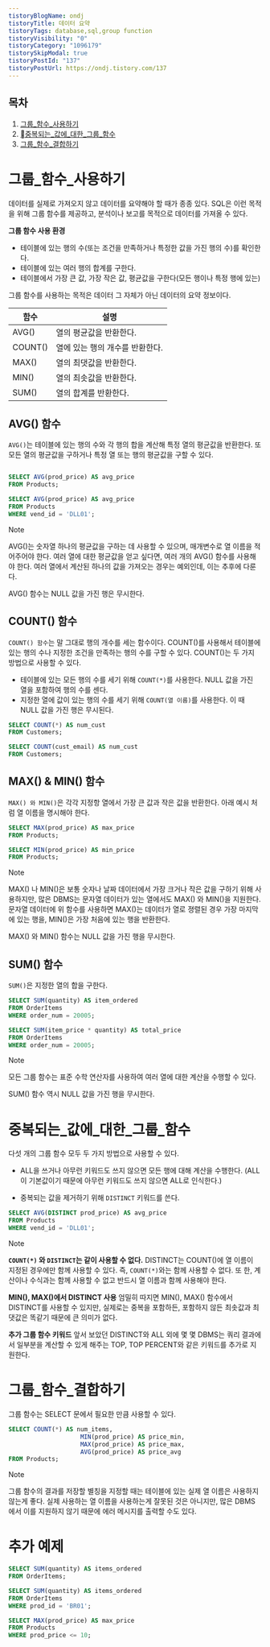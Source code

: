 ```yaml
---
tistoryBlogName: ondj
tistoryTitle: 데이터 요약
tistoryTags: database,sql,group function
tistoryVisibility: "0"
tistoryCategory: "1096179"
tistorySkipModal: true
tistoryPostId: "137"
tistoryPostUrl: https://ondj.tistory.com/137
---
```

## 목차

1. [그룹_함수_사용하기](#그룹_함수_사용하기)
2. [중복되는_값에_대한_그룹_함수](#중복되는_값에_대한_그룹_함수)
3. [그룹_함수_결합하기](#그룹_함수_결합하기)



# 그룹_함수_사용하기

데이터를 실제로 가져오지 않고 데이터를 요약해야 할 때가 종종 있다. SQL은 이런 목적을 위해 그룹 함수를 제공하고, 분석이나 보고를 목적으로 데이터를 가져올 수 있다.

**그룹 함수 사용 환경**
- 테이블에 있는 행의 수(또는 조건을 만족하거나 특정한 값을 가진 행의 수)를 확인한다.
- 테이블에 있는 여러 행의 합계를 구한다.
- 테이블에서 가장 큰 값, 가장 작은 값, 평균값을 구한다(모든 행이나 특정 행에 있는)

그룹 함수를 사용하는 목적은 데이터 그 자체가 아닌 데이터의 요약 정보이다.

| 함수    | 설명                            |
| ------- | ------------------------------- |
| AVG()   | 열의 평균값을 반환한다.         |
| COUNT() | 열에 있는 행의 개수를 반환한다. |
| MAX()   | 열의 최댓값을 반환한다.         |
| MIN()   | 열의 최솟값을 반환한다.         |
| SUM()   | 열의 합계를 반환한다.           |

## AVG() 함수

`AVG()`는 테이블에 있는 행의 수와 각 행의 합을 계산해 특정 열의 평균값을 반환한다.
또 모든 열의 평균값을 구하거나 특정 열 또는 행의 평균값을 구할 수 있다.

``` SQL

SELECT AVG(prod_price) AS avg_price
FROM Products;

SELECT AVG(prod_price) AS avg_price
FROM Products
WHERE vend_id = 'DLL01';

```

> [!NOTE]
> AVG()는 숫자열 하나의 평균값을 구하는 데 사용할 수 있으며, 매개변수로 열 이름을 적어주어야 한다.
> 여러 열에 대한 평균값을 얻고 싶다면, 여러 개의 AVG() 함수를 사용해야 한다. 여러 열에서 계산된 하나의 값을 가져오는 경우는 예외인데, 이는 추후에 다룬다.
> 
> AVG() 함수는 NULL 값을 가진 행은 무시한다.

## COUNT() 함수

`COUNT() 함수`는 말 그대로 행의 개수를 세는 함수이다. COUNT()를 사용해서 테이블에 있는 행의 수나 지정한 조건을 만족하는 행의 수를 구할 수 있다.
COUNT()는 두 가지 방법으로 사용할 수 있다.

- 테이블에 있는 모든 행의 수를 세기 위해 `COUNT(*)`를 사용한다. NULL 값을 가진 열을 포함하여 행의 수를 센다.
- 지정한 열에 값이 있는 행의 수를 세기 위해 `COUNT(열 이름)`를 사용한다. 이 때 NULL 값을 가진 행은 무시된다.

``` SQL
SELECT COUNT(*) AS num_cust
FROM Customers;

SELECT COUNT(cust_email) AS num_cust
FROM Customers;
```


## MAX() & MIN() 함수

`MAX() 와 MIN()`은 각각 지정항 열에서 가장 큰 값과 작은 값을 반환한다. 아래 예시 처럼 열 이름을 명시해야 한다.

``` SQL
SELECT MAX(prod_price) AS max_price
FROM Products;

SELECT MIN(prod_price) AS min_price
FROM Products;
```

> [!NOTE]
> MAX() 나 MIN()은 보통 숫자나 날짜 데이터에서 가장 크거나 작은 값을 구하기 위해 사용하지만, 많은 DBMS는 문자열 데이터가 있는 열에서도 MAX() 와 MIN()을 지원한다.
> 문자열 데이터에 위 함수를 사용하면 MAX()는 데이터가 열로 졍렬된 경우 가장 마지막에 있는 행을, MIN()은 가장 처음에 있는 행을 반환한다.
> 
> MAX() 와 MIN() 함수는 NULL 값을 가진 행을 무시한다.


## SUM() 함수

`SUM()`은 지정한 열의 합을 구한다.

``` SQL
SELECT SUM(quantity) AS item_ordered
FROM OrderItems
WHERE order_num = 20005;

SELECT SUM(item_price * quantity) AS total_price
FROM OrderItems
WHERE order_num = 20005;
```

> [!NOTE]
> 모든 그룹 함수는 표준 수학 연산자를 사용하여 여러 열에 대한 계산을 수행할 수 있다.
> 
>  SUM() 함수 역시 NULL 값을 가진 행을 무시한다.


# 중복되는_값에_대한_그룹_함수

다섯 개의 그룹 함수 모두 두 가지 방법으로 사용할 수 있다.

- ALL을 쓰거나 아무런 키워드도 쓰지 않으면 모든 행에 대해 계산을 수행한다.
  (ALL이 기본값이기 때문에 아무런 키워드도 쓰지 않으면 ALL로 인식한다.)
  
- 중복되는 값을 제거하기 위해 `DISTINCT` 키워드를 쓴다.

``` SQL
SELECT AVG(DISTINCT prod_price) AS avg_price
FROM Products
WHERE vend_id = 'DLL01';
```

> [!NOTE] 
> **`COUNT(*)` 와 `DISTINCT`는 같이 사용할 수 없다.**
> DISTINCT는 COUNT()에 열 이름이 지정된 경우에만 함께 사용할 수 있다. 즉, `COUNT(*)`와는 함께 사용할 수 없다.
> 또 한, 계산이나 수식과는 함께 사용할 수 없고 반드시 열 이름과 함께 사용해야 한다.
> 
> **MIN(), MAX()에서 DISTINCT 사용**
> 엄밀히 따지면 MIN(), MAX() 함수에서 DISTINCT를 사용할 수 있지만, 실제로는 중복을 포함하든, 포함하지 않든 최솟값과 최댓값은 똑같기 때문에 큰 의미가 없다.
> 
> **추가 그룹 함수 키워드**
> 앞서 보았던 DISTINCT와 ALL 외에 몇 몇 DBMS는 쿼리 결과에서 일부분을 계산할 수 있게 해주는 TOP, TOP PERCENT와 같은 키워드를 추가로 지원한다.


# 그룹_함수_결합하기

그룹 함수는 SELECT 문에서 필요한 만큼 사용할 수 있다.

```SQL
SELECT COUNT(*) AS num_items,
					MIN(prod_price) AS price_min,
                    MAX(prod_price) AS price_max,
                    AVG(prod_price) AS price_avg
FROM Products;
```

> [!NOTE]
> 그룹 함수의 결과를 저장할 별칭을 지정할 때는 테이블에 있는 실제 열 이름은 사용하지 않는게 좋다.
> 실제 사용하는 열 이름을 사용하는게 잘못된 것은 아니지만, 많은 DBMS에서 이를 지원하지 않기 때문에 에러 메시지를 출력할 수도 있다.


# 추가 예제

```SQL
SELECT SUM(quantity) AS items_ordered
FROM OrderItems;

SELECT SUM(quantity) AS items_ordered
FROM OrderItems
WHERE prod_id = 'BR01';

SELECT MAX(prod_price) AS max_price
FROM Products
WHERE prod_price <= 10;
```
